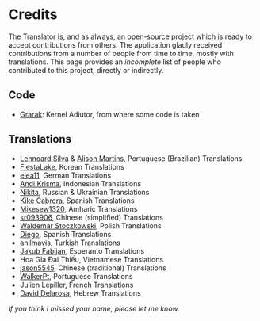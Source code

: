 # Credits
The Translator is, and as always, an open-source project which is ready to accept contributions from others. The application gladly received contributions from a number of people from time to time, mostly with translations. This page provides an <i>incomplete</i> list of people who contributed to this project, directly or indirectly.

## Code
* [Grarak](https://github.com/Grarak/): Kernel Adiutor, from where some code is taken

## Translations
* [Lennoard Silva](https://github.com/Lennoard) & [Alison Martins](https://github.com/Alimsoftware), Portuguese (Brazilian) Translations
* [FiestaLake](https://github.com/FiestaLake), Korean Translations
* [elea11](https://github.com/elea11), German Translations
* [Andi Krisma](https://github.com/NiNjA1998), Indonesian Translations
* [Nikita](https://t.me/MONSTER_PC), Russian & Ukrainian Translations
* [Kike Cabrera](https://github.com/kikecalpe), Spanish Translations
* [Mikesew1320](https://github.com/Mikesew1320), Amharic Translations
* [sr093906](https://github.com/sr093906), Chinese (simplified) Translations
* [Waldemar Stoczkowski](https://github.com/WaldiSt), Polish Translations
* [Diego](https://github.com/sguinetti), Spanish Translations
* [anilmavis](https://github.com/anilmavis), Turkish Translations
* [Jakub Fabijan](https://github.com/jakubfabijan), Esperanto Translations
* Hoa Gia Đại Thiếu, Vietnamese Translations
* [jason5545](https://github.com/jason5545), Chinese (traditional) Translations
* [WalkerPt](https://github.com/WalkerPt), Portuguese Translations
* Julien Lepiller, French Translations
* [David Delarosa](https://github.com/xdavidel), Hebrew Translations

_If you think I missed your name, please let me know._